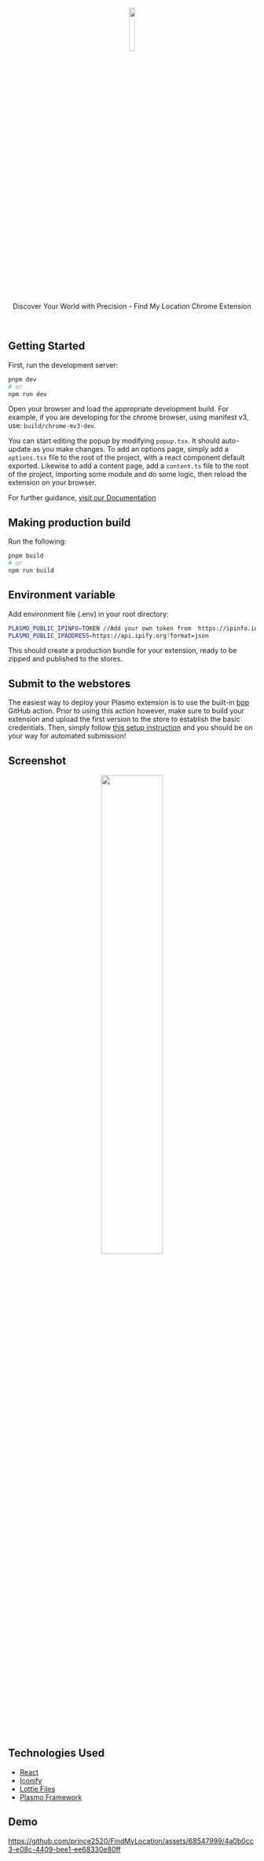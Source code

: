<p align="center" >
   <img  align=center  width="15%" src="https://github.com/prince2520/FindMyLocation/assets/68547999/4008acec-a93c-451d-af7f-4b2989d3e69d">
</p>

<p align="center">
   Discover Your World with Precision - Find My Location Chrome Extension
</p>

</br>


## Getting Started

First, run the development server:

```bash
pnpm dev
# or
npm run dev
```

Open your browser and load the appropriate development build. For example, if you are developing for the chrome browser, using manifest v3, use: `build/chrome-mv3-dev`.

You can start editing the popup by modifying `popup.tsx`. It should auto-update as you make changes. To add an options page, simply add a `options.tsx` file to the root of the project, with a react component default exported. Likewise to add a content page, add a `content.ts` file to the root of the project, importing some module and do some logic, then reload the extension on your browser.

For further guidance, [visit our Documentation](https://docs.plasmo.com/)

## Making production build

Run the following:

```bash
pnpm build
# or
npm run build
```

## Environment variable

Add environment file (.env) in your root directory: 

```bash
PLASMO_PUBLIC_IPINFO=TOKEN //Add your own token from  https://ipinfo.io/
PLASMO_PUBLIC_IPADDRESS=https://api.ipify.org?format=json
```

This should create a production bundle for your extension, ready to be zipped and published to the stores.

## Submit to the webstores

The easiest way to deploy your Plasmo extension is to use the built-in [bpp](https://bpp.browser.market) GitHub action. Prior to using this action however, make sure to build your extension and upload the first version to the store to establish the basic credentials. Then, simply follow [this setup instruction](https://docs.plasmo.com/framework/workflows/submit) and you should be on your way for automated submission!

## Screenshot
<p align="center" >
   <img  align=center  width="50%" src="https://github.com/prince2520/FindMyLocation/assets/68547999/a6dd65dd-bd6c-44ad-af58-8ebdbe0957a2">
</p>

## Technologies Used
* [React](https://react.dev/)
* [Iconify](https://iconify.design/)
* [Lottie Files](https://lottiefiles.com/)
* [Plasmo Framework](https://docs.plasmo.com/framework)


## Demo
https://github.com/prince2520/FindMyLocation/assets/68547999/4a0b0cc3-e08c-4409-bee1-ee68330e80ff




